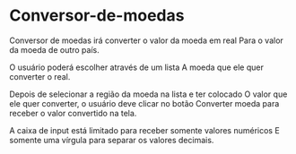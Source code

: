 # Conversor-de-moedas

Conversor de moedas irá converter o valor da moeda em real
Para o valor da moeda de outro país.

O usuário poderá escolher através de um lista 
A moeda que ele quer converter o real.

Depois de selecionar a região da moeda na lista e ter colocado
O valor que ele quer converter, o usuário deve clicar no botão
Converter moeda para receber o valor convertido na tela.

A caixa de input está limitado para receber somente valores numéricos
E somente uma vírgula para separar os valores decimais.
